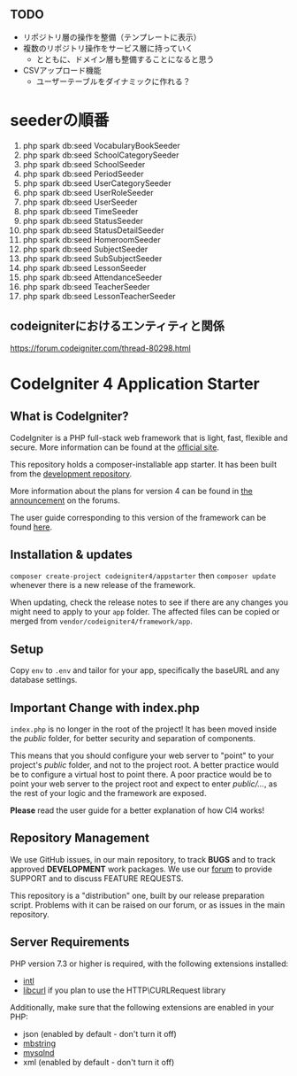 ## TODO
- リポジトリ層の操作を整備（テンプレートに表示）
- 複数のリポジトリ操作をサービス層に持っていく
  - とともに、ドメイン層も整備することになると思う
- CSVアップロード機能
  - ユーザーテーブルをダイナミックに作れる？

# seederの順番
1. php spark db:seed VocabularyBookSeeder
2. php spark db:seed SchoolCategorySeeder
3. php spark db:seed SchoolSeeder
4. php spark db:seed PeriodSeeder
5. php spark db:seed UserCategorySeeder
6. php spark db:seed UserRoleSeeder
7. php spark db:seed UserSeeder
8. php spark db:seed TimeSeeder
9. php spark db:seed StatusSeeder
10. php spark db:seed StatusDetailSeeder
11. php spark db:seed HomeroomSeeder
12. php spark db:seed SubjectSeeder
13. php spark db:seed SubSubjectSeeder
14. php spark db:seed LessonSeeder
15. php spark db:seed AttendanceSeeder
16. php spark db:seed TeacherSeeder
17. php spark db:seed LessonTeacherSeeder

## codeigniterにおけるエンティティと関係
https://forum.codeigniter.com/thread-80298.html

# CodeIgniter 4 Application Starter

## What is CodeIgniter?

CodeIgniter is a PHP full-stack web framework that is light, fast, flexible and secure.
More information can be found at the [official site](http://codeigniter.com).

This repository holds a composer-installable app starter.
It has been built from the
[development repository](https://github.com/codeigniter4/CodeIgniter4).

More information about the plans for version 4 can be found in [the announcement](http://forum.codeigniter.com/thread-62615.html) on the forums.

The user guide corresponding to this version of the framework can be found
[here](https://codeigniter4.github.io/userguide/).

## Installation & updates

`composer create-project codeigniter4/appstarter` then `composer update` whenever
there is a new release of the framework.

When updating, check the release notes to see if there are any changes you might need to apply
to your `app` folder. The affected files can be copied or merged from
`vendor/codeigniter4/framework/app`.

## Setup

Copy `env` to `.env` and tailor for your app, specifically the baseURL
and any database settings.

## Important Change with index.php

`index.php` is no longer in the root of the project! It has been moved inside the *public* folder,
for better security and separation of components.

This means that you should configure your web server to "point" to your project's *public* folder, and
not to the project root. A better practice would be to configure a virtual host to point there. A poor practice would be to point your web server to the project root and expect to enter *public/...*, as the rest of your logic and the
framework are exposed.

**Please** read the user guide for a better explanation of how CI4 works!

## Repository Management

We use GitHub issues, in our main repository, to track **BUGS** and to track approved **DEVELOPMENT** work packages.
We use our [forum](http://forum.codeigniter.com) to provide SUPPORT and to discuss
FEATURE REQUESTS.

This repository is a "distribution" one, built by our release preparation script.
Problems with it can be raised on our forum, or as issues in the main repository.

## Server Requirements

PHP version 7.3 or higher is required, with the following extensions installed:

- [intl](http://php.net/manual/en/intl.requirements.php)
- [libcurl](http://php.net/manual/en/curl.requirements.php) if you plan to use the HTTP\CURLRequest library

Additionally, make sure that the following extensions are enabled in your PHP:

- json (enabled by default - don't turn it off)
- [mbstring](http://php.net/manual/en/mbstring.installation.php)
- [mysqlnd](http://php.net/manual/en/mysqlnd.install.php)
- xml (enabled by default - don't turn it off)
